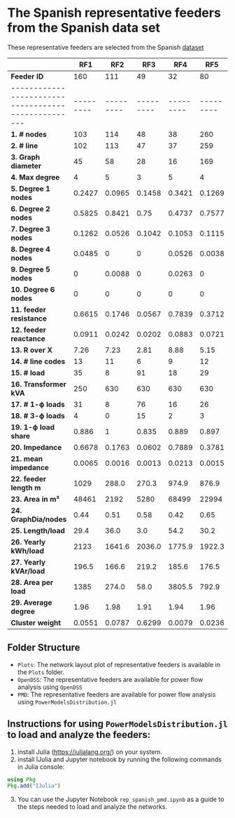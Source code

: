 # The Spanish representative feeders from the Spanish data set 

These representative feeders are selected from the Spanish [dataset](https://data.mendeley.com/datasets/685vgp64sm/1)

|                                                   | **RF1** | **RF2** | **RF3** | **RF4** | **RF5** | **RF6** |
|---------------------------------------------------|---------|---------|---------|---------|---------|---------|
| **Feeder ID**                                     | 160     | 111     | 49      | 32      | 80      | 83      |
|---------------------------------------------------|---------|---------|---------|---------|---------|---------|
| **1. # nodes**                                    | 103     | 114     | 48      | 38      | 260     | 19      |
| **2. # line**                                     | 102     | 113     | 47      | 37      | 259     | 18      |
| **3. Graph diameter**                             | 45      | 58      | 28      | 16      | 169     | 17      |
| **4. Max degree**                                 | 4       | 5       | 3       | 5       | 4       | 3       |
| **5. Degree 1 nodes**                             | 0.2427  | 0.0965  | 0.1458  | 0.3421  | 0.1269  | 0.1579  |
| **6. Degree 2 nodes**                             | 0.5825  | 0.8421  | 0.75    | 0.4737  | 0.7577  | 0.7895  |
| **7. Degree 3 nodes**                             | 0.1262  | 0.0526  | 0.1042  | 0.1053  | 0.1115  | 0.0526  |
| **8. Degree 4 nodes**                             | 0.0485  | 0       | 0       | 0.0526  | 0.0038  | 0       |
| **9. Degree 5 nodes**                             | 0       | 0.0088  | 0       | 0.0263  | 0       | 0       |
| **10. Degree 6 nodes**                            | 0       | 0       | 0       | 0       | 0       | 0       |
| **11. feeder resistance**                         | 0.6615  | 0.1746  | 0.0567  | 0.7839  | 0.3712  | 0.0192  |
| **12. feeder reactance**                          | 0.0911  | 0.0242  | 0.0202  | 0.0883  | 0.0721  | 0.0072  |
| **13. R over X**                                  | 7.26    | 7.23    | 2.81    | 8.88    | 5.15    | 2.68    |
| **14. # line codes**                              | 13      | 11      | 6       | 9       | 12      | 4       |
| **15. # load**                                    | 35      | 8       | 91      | 18      | 29      | 51      |
| **16. Transformer kVA**                           | 250     | 630     | 630     | 630     | 630     | 630     |
| **17. # 1-ϕ loads**                               | 31      | 8       | 76      | 16      | 26      | 46      |
| **18. # 3-ϕ loads**                               | 4       | 0       | 15      | 2       | 3       | 5       |
| **19. 1-ϕ load share**                            | 0.886   | 1       | 0.835   | 0.889   | 0.897   | 0.902   |
| **20. Impedance**                                 | 0.6678  | 0.1763  | 0.0602  | 0.7889  | 0.3781  | 0.0205  |
| **21. mean impedance**                            | 0.0065  | 0.0016  | 0.0013  | 0.0213  | 0.0015  | 0.0011  |
| **22. feeder length m**                           | 1029    | 288.0   | 270.3   | 974.9   | 876.9   | 97.1    |
| **23. Area in m²**                                | 48461   | 2192    | 5280    | 68499   | 22994   | 874.7   |
| **24. GraphDia/nodes**                            | 0.44    | 0.51    | 0.58    | 0.42    | 0.65    | 0.89    |
| **25. Length/load**                               | 29.4    | 36.0    | 3.0     | 54.2    | 30.2    | 1.9     |
| **26. Yearly kWh/load**                           | 2123    | 1641.6  | 2036.0  | 1775.9  | 1922.3  | 1835.7  |
| **27. Yearly kVAr/load**                          | 196.5   | 166.6   | 219.2   | 185.6   | 176.5   | 187.0   |
| **28. Area per load**                             | 1385    | 274.0   | 58.0    | 3805.5  | 792.9   | 17.2    |
| **29. Average degree**                            | 1.96    | 1.98    | 1.91    | 1.94    | 1.96    | 1.98    |
| **Cluster weight**                                | 0.0551  | 0.0787  | 0.6299  | 0.0079  | 0.0236  | 0.2047  |


## Folder Structure
- `Plots`: The network layout plot of representative feeders is available in the `Plots` folder.
- `OpenDSS`: The representative feeders are available for power flow analysis using `OpenDSS`
- `PMD`: The representative feeders are available for power flow analysis using `PowerModelsDistribution.jl`
  
## Instructions for using `PowerModelsDistribution.jl` to load and analyze the feeders:  

1. install Julia (https://julialang.org/) on your system.
2. install IJulia  and Jupyter notebook by running the following commands in Julia console:
```julia
using Pkg
Pkg.add("IJulia")
```
3. You can use the Jupyter Notebook `rep_spanish_pmd.ipynb` as a guide to the steps needed to load and analyze the networks.

